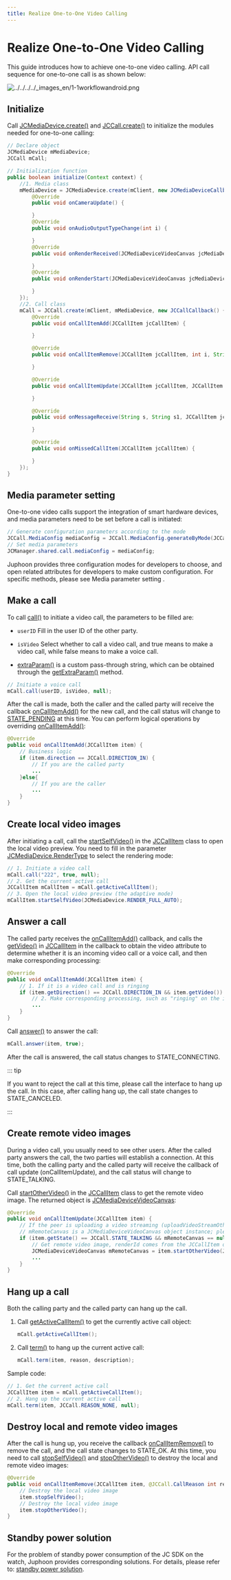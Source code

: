 ```yaml
---
title: Realize One-to-One Video Calling
---
```

# Realize One-to-One Video Calling

This guide introduces how to achieve one-to-one video calling. API call
sequence for one-to-one call is as shown below:

![../../../../\_images_en/1-1workflowandroid.png](../../../../_images_en/1-1workflowandroid.png)

## Initialize

Call
[JCMediaDevice.create()](https://developer.juphoon.com/portal/reference/V2.1/android/com/juphoon/cloud/JCMediaDevice.html#create-com.juphoon.cloud.JCClient-com.juphoon.cloud.JCMediaDeviceCallback-)
and
[JCCall.create()](https://developer.juphoon.com/portal/reference/V2.1/android/com/juphoon/cloud/JCCall.html#create-com.juphoon.cloud.JCClient-com.juphoon.cloud.JCMediaDevice-com.juphoon.cloud.JCCallCallback-)
to initialize the modules needed for one-to-one calling:

``````java
// Declare object
JCMediaDevice mMediaDevice;
JCCall mCall;

// Initialization function
public boolean initialize(Context context) {
    //1. Media class
    mMediaDevice = JCMediaDevice.create(mClient, new JCMediaDeviceCallback() {
        @Override
        public void onCameraUpdate() {

        }
        @Override
        public void onAudioOutputTypeChange(int i) {

        }
        @Override
        public void onRenderReceived(JCMediaDeviceVideoCanvas jcMediaDeviceVideoCanvas) {

        }
        @Override
        public void onRenderStart(JCMediaDeviceVideoCanvas jcMediaDeviceVideoCanvas) {

        }
    });
    //2. Call class
    mCall = JCCall.create(mClient, mMediaDevice, new JCCallCallback() {
        @Override
        public void onCallItemAdd(JCCallItem jcCallItem) {

        }

        @Override
        public void onCallItemRemove(JCCallItem jcCallItem, int i, String s) {

        }

        @Override
        public void onCallItemUpdate(JCCallItem jcCallItem, JCCallItem.ChangeParam changeParam) {

        }

        @Override
        public void onMessageReceive(String s, String s1, JCCallItem jcCallItem) {

        }

        @Override
        public void onMissedCallItem(JCCallItem jcCallItem) {

        }
    });
}
``````

## Media parameter setting

One-to-one video calls support the integration of smart hardware
devices, and media parameters need to be set before a call is initiated:

``````java
// Generate configuration parameters according to the mode
JCCall.MediaConfig mediaConfig = JCCall.MediaConfig.generateByMode(JCCall.MediaConfig.MODE_INTELLINGENT_HARDWARE_SMALL);
// Set media parameters
JCManager.shared.call.mediaConfig = mediaConfig;
``````

Juphoon provides three configuration modes for developers to choose, and
open related attributes for developers to make custom configuration. For
specific methods, please see <span class="xref std std-ref">Media
parameter setting</span> .

## Make a call

To call
[call()](https://developer.juphoon.com/portal/reference/V2.1/android/com/juphoon/cloud/JCCall.html#call-java.lang.String-boolean-java.lang.String-)
to initiate a video call, the parameters to be filled are:

- `userID` Fill in the user ID of the other party.

- `isVideo` Select whether to call a video call, and true means to
    make a video call, while false means to make a voice call.

- [extraParam()](https://developer.juphoon.com/portal/reference/V2.1/android/com/juphoon/cloud/JCCall.html#call-java.lang.String-boolean-java.lang.String-)
    is a custom pass-through string, which can be obtained through the
    [getExtraParam()](https://developer.juphoon.com/portal/reference/V2.1/android/com/juphoon/cloud/JCCallItem.html#getExtraParam--)
    method.

``````java
// Initiate a voice call
mCall.call(userID, isVideo, null);
``````

After the call is made, both the caller and the called party will
receive the callback
[onCallItemAdd()](https://developer.juphoon.com/portal/reference/V2.1/android/com/juphoon/cloud/JCCallCallback.html#onCallItemAdd-com.juphoon.cloud.JCCallItem-)
for the new call, and the call status will change to
[STATE\_PENDING](https://developer.juphoon.com/portal/reference/V2.1/android/com/juphoon/cloud/JCCall.html#STATE_PENDING)
at this time. You can perform logical operations by overriding
[onCallItemAdd()](https://developer.juphoon.com/portal/reference/V2.1/android/com/juphoon/cloud/JCCallCallback.html#onCallItemAdd-com.juphoon.cloud.JCCallItem-):

``````java
@Override
public void onCallItemAdd(JCCallItem item) {
    // Business logic
    if (item.direction == JCCall.DIRECTION_IN) {
        // If you are the called party
        ...
    }else{
        // If you are the caller
        ...
    }
}
``````

## Create local video images

After initiating a call, call the
[startSelfVideo()](https://developer.juphoon.com/portal/reference/V2.1/android/com/juphoon/cloud/JCCallItem.html#startSelfVideo-int-)
in the
[JCCallItem](https://developer.juphoon.com/portal/reference/V2.1/android/com/juphoon/cloud/JCCallItem.html)
class to open the local video preview. You need to fill in the parameter
[JCMediaDevice.RenderType](https://developer.juphoon.com/portal/reference/V2.1/android/com/juphoon/cloud/JCMediaDevice.html#RENDER_FULL_AUTO)
to select the rendering mode:

``````java
// 1. Initiate a video call
mCall.call("222", true, null);
// 2. Get the current active call
JCCallItem mCallItem = mCall.getActiveCallItem();
// 3. Open the local video preview (the adaptive mode)
mCallItem.startSelfVideo(JCMediaDevice.RENDER_FULL_AUTO);
``````

## Answer a call

The called party receives the
[onCallItemAdd()](https://developer.juphoon.com/portal/reference/V2.1/android/com/juphoon/cloud/JCCallCallback.html#onCallItemAdd-com.juphoon.cloud.JCCallItem-)
callback, and calls the
[getVideo()](https://developer.juphoon.com/portal/reference/V2.1/android/com/juphoon/cloud/JCCallItem.html#getVideo--)
in
[JCCallItem](https://developer.juphoon.com/portal/reference/V2.1/android/com/juphoon/cloud/JCCallItem.html)
in the callback to obtain the video attribute to determine whether it is
an incoming video call or a voice call, and then make corresponding
processing:

``````java
@Override
public void onCallItemAdd(JCCallItem item) {
    // 1. If it is a video call and is ringing
    if (item.getDirection() == JCCall.DIRECTION_IN && item.getVideo()) {
        // 2. Make corresponding processing, such as "ringing" on the interface
        ...
    }
}
``````

Call
[answer()](https://developer.juphoon.com/portal/reference/V2.1/android/com/juphoon/cloud/JCCall.html#answer-java.lang.String-boolean-java.lang.String-)
to answer the call:

``````java
mCall.answer(item, true);
``````

After the call is answered, the call status changes to
STATE\_CONNECTING.

::: tip

If you want to reject the call at this time, please call the interface
to hang up the call. In this case, after calling hang up, the call state
changes to STATE\_CANCELED.

:::

## Create remote video images

During a video call, you usually need to see other users. After the
called party answers the call, the two parties will establish a
connection. At this time, both the calling party and the called party
will receive the callback of call update (onCallItemUpdate), and the
call status will change to STATE\_TALKING.

Call
[startOtherVideo()](https://developer.juphoon.com/portal/reference/V2.1/android/com/juphoon/cloud/JCCallItem.html#startOtherVideo-int-)
in the
[JCCallItem](https://developer.juphoon.com/portal/reference/V2.1/android/com/juphoon/cloud/JCCallItem.html)
class to get the remote video image. The returned object is
[JCMediaDeviceVideoCanvas](https://developer.juphoon.com/portal/reference/V2.1/android/com/juphoon/cloud/JCMediaDeviceVideoCanvas.html):

``````java
@Override
public void onCallItemUpdate(JCCallItem item) {
    // If the peer is uploading a video streaming (uploadVideoStreamOther)
    // mRemoteCanvas is a JCMediaDeviceVideoCanvas object instance; please declare it before the method
    if (item.getState() == JCCall.STATE_TALKING && mRemoteCanvas == null && item.getUploadVideoStreamOther()) {
        // Get remote video image, renderId comes from the JCCallItem object
        JCMediaDeviceVideoCanvas mRemoteCanvas = item.startOtherVideo(JCMediaDevice.RENDER_FULL_CONTENT);
        ...
    }
}
``````

## Hang up a call

Both the calling party and the called party can hang up the call.

1. Call
    [getActiveCallItem()](https://developer.juphoon.com/portal/reference/V2.1/android/com/juphoon/cloud/JCCall.html#getActiveCallItem--)
    to get the currently active call object:

    ``````java
    mCall.getActiveCallItem();
    ``````

2. Call
    [term()](https://developer.juphoon.com/portal/reference/V2.1/android/com/juphoon/cloud/JCCall.html#term-com.juphoon.cloud.JCCallItem-int-java.lang.String-)
    to hang up the current active call:

    ``````java
    mCall.term(item, reason, description);
    ``````

Sample code:

``````java
// 1. Get the current active call
JCCallItem item = mCall.getActiveCallItem();
// 2. Hang up the current active call
mCall.term(item, JCCall.REASON_NONE, null);
``````

## Destroy local and remote video images

After the call is hung up, you receive the callback
[onCallItemRemove()](https://developer.juphoon.com/portal/reference/V2.1/android/com/juphoon/cloud/JCCallCallback.html#onCallItemRemove-com.juphoon.cloud.JCCallItem-int-java.lang.String-)
to remove the call, and the call state changes to STATE\_OK. At this
time, you need to call
[stopSelfVideo()](https://developer.juphoon.com/portal/reference/V2.1/android/com/juphoon/cloud/JCCallItem.html#stopSelfVideo--)
and
[stopOtherVideo()](https://developer.juphoon.com/portal/reference/V2.1/android/com/juphoon/cloud/JCCallItem.html#stopOtherVideo--)
to destroy the local and remote video images:

``````java
@Override
public void onCallItemRemove(JCCallItem item, @JCCall.CallReason int reason, String description) {
    // Destroy the local video image
    item.stopSelfVideo();
    // Destroy the local video image
    item.stopOtherVideo();
}
``````

## Standby power solution

For the problem of standby power consumption of the JC SDK on the watch,
Juphoon provides corresponding solutions. For details, please refer to:
[<span class="std std-ref">standby power
solution</span>](../../05_adv_func/Android/03_intelligent_hardware.html#id1).
